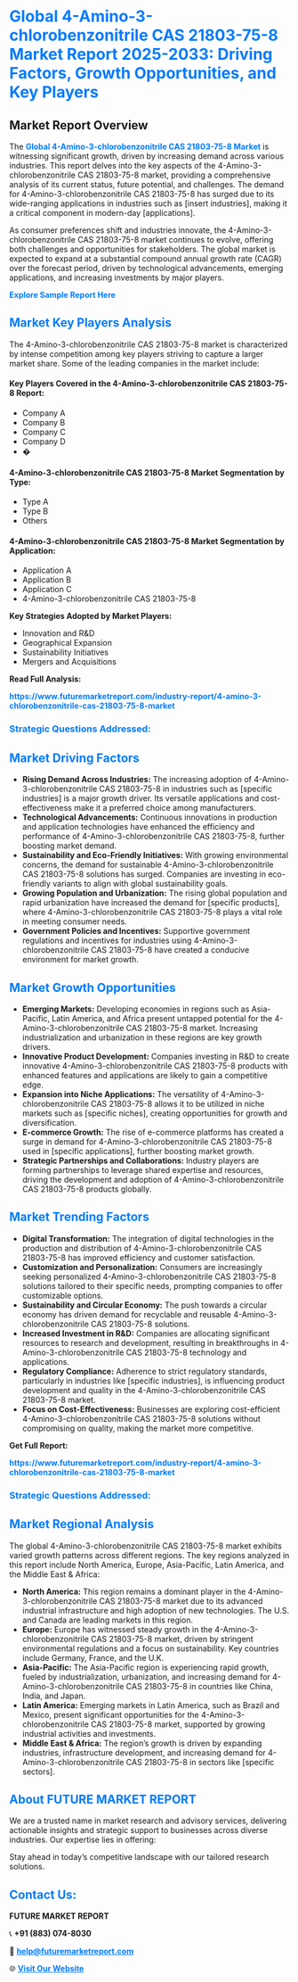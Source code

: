 <h1 style="color: #007BFF;">Global 4-Amino-3-chlorobenzonitrile CAS 21803-75-8 Market Report 2025-2033: Driving Factors, Growth Opportunities, and Key Players</h1>

<section id="overview">
<h2>Market Report Overview</h2>
<p>The <a href="https://www.futuremarketreport.com/industry-report/4-amino-3-chlorobenzonitrile-cas-21803-75-8-market" style="color: #007BFF; text-decoration: none;"><strong>Global 4-Amino-3-chlorobenzonitrile CAS 21803-75-8 Market</strong></a> is witnessing significant growth, driven by increasing demand across various industries. This report delves into the key aspects of the 4-Amino-3-chlorobenzonitrile CAS 21803-75-8 market, providing a comprehensive analysis of its current status, future potential, and challenges. The demand for 4-Amino-3-chlorobenzonitrile CAS 21803-75-8 has surged due to its wide-ranging applications in industries such as [insert industries], making it a critical component in modern-day [applications].</p>
<p>As consumer preferences shift and industries innovate, the 4-Amino-3-chlorobenzonitrile CAS 21803-75-8 market continues to evolve, offering both challenges and opportunities for stakeholders. The global market is expected to expand at a substantial compound annual growth rate (CAGR) over the forecast period, driven by technological advancements, emerging applications, and increasing investments by major players.</p>
</section>

<section id="overview">
<p><a href="https://www.futuremarketreport.com/request-sample/reportId=116421" style="color: #007BFF; text-decoration: none;"><strong>Explore Sample Report Here</strong></a></p>
</section>

<section id="key-players">
<h2 style="color: #007BFF;">Market Key Players Analysis</h2>
<p>The 4-Amino-3-chlorobenzonitrile CAS 21803-75-8 market is characterized by intense competition among key players striving to capture a larger market share. Some of the leading companies in the market include:</p>
<h4>Key Players Covered in the 4-Amino-3-chlorobenzonitrile CAS 21803-75-8 Report:</h4>
<ul><li>Company A</li><li>Company B</li><li>Company C</li><li>Company D</li><li>�</li></ul>
<h4>4-Amino-3-chlorobenzonitrile CAS 21803-75-8 Market Segmentation by Type:</h4>
<ul><li>Type A</li><li>Type B</li><li>Others</li></ul>

<h4>4-Amino-3-chlorobenzonitrile CAS 21803-75-8 Market Segmentation by Application:</h4>
<ul><li>Application A</li><li>Application B</li><li>Application C</li><li>4-Amino-3-chlorobenzonitrile CAS 21803-75-8</li></ul>
<p><strong>Key Strategies Adopted by Market Players:</strong></p>
<ul>
<li>Innovation and R&D</li>
<li>Geographical Expansion</li>
<li>Sustainability Initiatives</li>
<li>Mergers and Acquisitions</li>
</ul>
</section>

<section>
<p><strong>Read Full Analysis: </strong></p><a href="https://www.futuremarketreport.com/industry-report/4-amino-3-chlorobenzonitrile-cas-21803-75-8-market" style="color: #007BFF; text-decoration: none;"><strong>https://www.futuremarketreport.com/industry-report/4-amino-3-chlorobenzonitrile-cas-21803-75-8-market</strong></a>
<h3 style="color: #007BFF;">Strategic Questions Addressed:</h3>
</section>

<section id="driving-factors">
<h2 style="color: #007BFF;">Market Driving Factors</h2>
<ul>
<li><strong>Rising Demand Across Industries:</strong> The increasing adoption of 4-Amino-3-chlorobenzonitrile CAS 21803-75-8 in industries such as [specific industries] is a major growth driver. Its versatile applications and cost-effectiveness make it a preferred choice among manufacturers.</li>
<li><strong>Technological Advancements:</strong> Continuous innovations in production and application technologies have enhanced the efficiency and performance of 4-Amino-3-chlorobenzonitrile CAS 21803-75-8, further boosting market demand.</li>
<li><strong>Sustainability and Eco-Friendly Initiatives:</strong> With growing environmental concerns, the demand for sustainable 4-Amino-3-chlorobenzonitrile CAS 21803-75-8 solutions has surged. Companies are investing in eco-friendly variants to align with global sustainability goals.</li>
<li><strong>Growing Population and Urbanization:</strong> The rising global population and rapid urbanization have increased the demand for [specific products], where 4-Amino-3-chlorobenzonitrile CAS 21803-75-8 plays a vital role in meeting consumer needs.</li>
<li><strong>Government Policies and Incentives:</strong> Supportive government regulations and incentives for industries using 4-Amino-3-chlorobenzonitrile CAS 21803-75-8 have created a conducive environment for market growth.</li>
</ul>
</section>

<section id="growth-opportunities">
<h2 style="color: #007BFF;">Market Growth Opportunities</h2>
<ul>
<li><strong>Emerging Markets:</strong> Developing economies in regions such as Asia-Pacific, Latin America, and Africa present untapped potential for the 4-Amino-3-chlorobenzonitrile CAS 21803-75-8 market. Increasing industrialization and urbanization in these regions are key growth drivers.</li>
<li><strong>Innovative Product Development:</strong> Companies investing in R&D to create innovative 4-Amino-3-chlorobenzonitrile CAS 21803-75-8 products with enhanced features and applications are likely to gain a competitive edge.</li>
<li><strong>Expansion into Niche Applications:</strong> The versatility of 4-Amino-3-chlorobenzonitrile CAS 21803-75-8 allows it to be utilized in niche markets such as [specific niches], creating opportunities for growth and diversification.</li>
<li><strong>E-commerce Growth:</strong> The rise of e-commerce platforms has created a surge in demand for 4-Amino-3-chlorobenzonitrile CAS 21803-75-8 used in [specific applications], further boosting market growth.</li>
<li><strong>Strategic Partnerships and Collaborations:</strong> Industry players are forming partnerships to leverage shared expertise and resources, driving the development and adoption of 4-Amino-3-chlorobenzonitrile CAS 21803-75-8 products globally.</li>
</ul>
</section>

<section id="trending-factors">
<h2 style="color: #007BFF;">Market Trending Factors</h2>
<ul>
<li><strong>Digital Transformation:</strong> The integration of digital technologies in the production and distribution of 4-Amino-3-chlorobenzonitrile CAS 21803-75-8 has improved efficiency and customer satisfaction.</li>
<li><strong>Customization and Personalization:</strong> Consumers are increasingly seeking personalized 4-Amino-3-chlorobenzonitrile CAS 21803-75-8 solutions tailored to their specific needs, prompting companies to offer customizable options.</li>
<li><strong>Sustainability and Circular Economy:</strong> The push towards a circular economy has driven demand for recyclable and reusable 4-Amino-3-chlorobenzonitrile CAS 21803-75-8 solutions.</li>
<li><strong>Increased Investment in R&D:</strong> Companies are allocating significant resources to research and development, resulting in breakthroughs in 4-Amino-3-chlorobenzonitrile CAS 21803-75-8 technology and applications.</li>
<li><strong>Regulatory Compliance:</strong> Adherence to strict regulatory standards, particularly in industries like [specific industries], is influencing product development and quality in the 4-Amino-3-chlorobenzonitrile CAS 21803-75-8 market.</li>
<li><strong>Focus on Cost-Effectiveness:</strong> Businesses are exploring cost-efficient 4-Amino-3-chlorobenzonitrile CAS 21803-75-8 solutions without compromising on quality, making the market more competitive.</li>
</ul>
</section>

<section>
<p><strong>Get Full Report: </strong></p><a href="https://www.futuremarketreport.com/industry-report/4-amino-3-chlorobenzonitrile-cas-21803-75-8-market" style="color: #007BFF; text-decoration: none;"><strong>https://www.futuremarketreport.com/industry-report/4-amino-3-chlorobenzonitrile-cas-21803-75-8-market</strong></a>
<h3 style="color: #007BFF;">Strategic Questions Addressed:</h3>
</section>


<section id="regional-analysis">
<h2 style="color: #007BFF;">Market Regional Analysis</h2>
<p>The global 4-Amino-3-chlorobenzonitrile CAS 21803-75-8 market exhibits varied growth patterns across different regions. The key regions analyzed in this report include North America, Europe, Asia-Pacific, Latin America, and the Middle East & Africa:</p>
<ul>
<li><strong>North America:</strong> This region remains a dominant player in the 4-Amino-3-chlorobenzonitrile CAS 21803-75-8 market due to its advanced industrial infrastructure and high adoption of new technologies. The U.S. and Canada are leading markets in this region.</li>
<li><strong>Europe:</strong> Europe has witnessed steady growth in the 4-Amino-3-chlorobenzonitrile CAS 21803-75-8 market, driven by stringent environmental regulations and a focus on sustainability. Key countries include Germany, France, and the U.K.</li>
<li><strong>Asia-Pacific:</strong> The Asia-Pacific region is experiencing rapid growth, fueled by industrialization, urbanization, and increasing demand for 4-Amino-3-chlorobenzonitrile CAS 21803-75-8 in countries like China, India, and Japan.</li>
<li><strong>Latin America:</strong> Emerging markets in Latin America, such as Brazil and Mexico, present significant opportunities for the 4-Amino-3-chlorobenzonitrile CAS 21803-75-8 market, supported by growing industrial activities and investments.</li>
<li><strong>Middle East & Africa:</strong> The region’s growth is driven by expanding industries, infrastructure development, and increasing demand for 4-Amino-3-chlorobenzonitrile CAS 21803-75-8 in sectors like [specific sectors].</li>
</ul>
</section>

<footer>
<h2 style="color: #007BFF;">About FUTURE MARKET REPORT</h2>
<p>We are a trusted name in market research and advisory services, delivering actionable insights and strategic support to businesses across diverse industries. Our expertise lies in offering:</p>

<p>Stay ahead in today’s competitive landscape with our tailored research solutions.</p>

<h2 style="color: #007BFF;">Contact Us:</h2>
<p><strong>FUTURE MARKET REPORT</strong></p>
<p>📞 <strong>+91 (883) 074-8030</strong></p>
<p>📧 <strong><a href="mailto:help@futuremarketreport.com" style="color: #007BFF;">help@futuremarketreport.com</a></strong></p>
<p>🌐 <strong><a href="https://www.futuremarketreport.com/" style="color: #007BFF;">Visit Our Website</a></strong></p>
</footer>